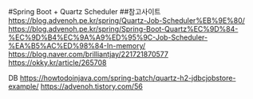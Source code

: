 #Spring Boot + Quartz Scheduler
##참고사이트
https://blog.advenoh.pe.kr/spring/Quartz-Job-Scheduler%EB%9E%80/
https://blog.advenoh.pe.kr/spring/Spring-Boot-Quartz%EC%9D%84-%EC%9D%B4%EC%9A%A9%ED%95%9C-Job-Scheduler-%EA%B5%AC%ED%98%84-In-memory/
https://blog.naver.com/brilliantjay/221721870577
https://okky.kr/article/265708


DB
https://howtodoinjava.com/spring-batch/quartz-h2-jdbcjobstore-example/
https://advenoh.tistory.com/56
